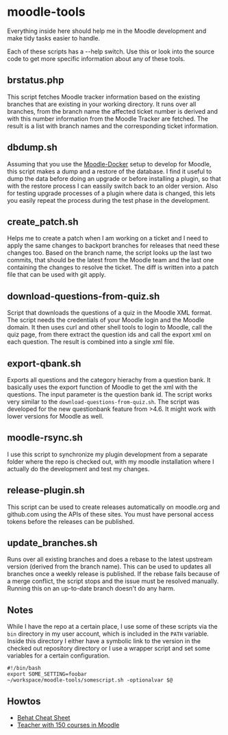 # moodle-tools

Everything inside here should help me in the Moodle development and make tidy tasks easier
to handle.

Each of these scripts has a --help switch. Use this or look into the source code to get
more specific information about any of these tools.

## brstatus.php

This script fetches Moodle tracker information based on the existing branches that are existing
in your working directory. It runs over all branches, from the branch name the affected ticket
number is derived and with this number information from the Moodle Tracker are fetched. The
result is a list with branch names and the corresponding ticket information.

## dbdump.sh

Assuming that you use the [Moodle-Docker](https://github.com/moodlehq/moodle-docker) setup to
develop for Moodle, this script makes a dump and a restore of the database. I find it useful
to dump the data before doing an upgrade or before installing a plugin, so that with the
restore process I can eassily switch back to an older version. Also for testing upgrade
processes of a plugin where data is changed, this lets you easily repeat the process during
the test phase in the development.

## create_patch.sh

Helps me to create a patch when I am working on a ticket and I need to apply the same changes
to backport branches for releases that need these changes too. Based on the branch name,
the script looks up the last two commits, that should be the latest from the Moodle team
and the last one containing the changes to resolve the ticket. The diff is written into
a patch file that can be used with git apply.

## download-questions-from-quiz.sh

Script that downloads the questions of a quiz in the Moodle XML format. The script needs
the credentials of your Moodle login and the Moodle domain. It then uses curl and other
shell tools to login to Moodle, call the quiz page, from there extract the question ids
and call the export xml on each question. The result is combined into a single xml file.

## export-qbank.sh

Exports all questions and the category hierachy from a question bank. It basically uses
the export function of Moodle to get the xml with the questions. The input parameter is
the question bank id. The script works very similar to the `download-questions-from-quiz.sh`.
The script was developed for the new questionbank feature from >4.6. It might work with
lower versions for Moodle as well.

## moodle-rsync.sh

I use this script to synchronize my plugin development from a separate folder
where the repo is checked out, with my moodle installation where I actually do
the development and test my changes.

## release-plugin.sh

This script can be used to create releases automatically on moodle.org and github.com using
the APIs of these sites. You must have personal access tokens before the releases can be
published.

## update_branches.sh

Runs over all existing branches and does a rebase to the latest upstream version (derived
from the branch name). This can be used to updates all branches once a weekly release is
published. If the rebase fails because of a merge conflict, the script stops and the
issue must be resolved manually. Running this on an up-to-date branch doesn't do any harm.

## Notes

While I have the repo at a certain place, I use some of these scripts via the `bin` directory
in my user account, which is included in the `PATH` variable. Inside this directory I
either have a symbolic link to the version in the checked out repository directory or
I use a wrapper script and set some variables for a certain configuration.

```
#!/bin/bash
export SOME_SETTING=foobar
~/workspace/moodle-tools/somescript.sh -optionalvar $@
```

## Howtos

* [Behat Cheat Sheet](behat.md)
* [Teacher with 150 courses in Moodle](teacher-with-150-courses.md) 